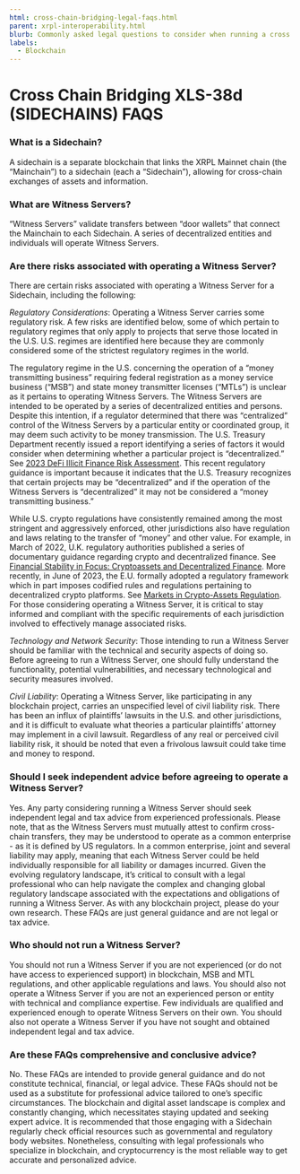 ```yaml
---
html: cross-chain-bridging-legal-faqs.html
parent: xrpl-interoperability.html
blurb: Commonly asked legal questions to consider when running a cross chain bridge.
labels:
  - Blockchain
---
```

# Cross Chain Bridging XLS-38d (SIDECHAINS) FAQS


### What is a Sidechain?

A sidechain is a separate blockchain that links the XRPL Mainnet chain (the “Mainchain”) to a sidechain (each a “Sidechain”), allowing for cross-chain exchanges of assets and information.


### What are Witness Servers?

“Witness Servers” validate transfers between “door wallets” that connect the Mainchain to each Sidechain.  A series of decentralized entities and individuals will operate Witness Servers.


### Are there risks associated with operating a Witness Server?

There are certain risks associated with operating a Witness Server for a Sidechain, including the following:

_Regulatory Considerations_:  Operating a Witness Server carries some regulatory risk.  A few risks are identified below, some of which pertain to regulatory regimes that only apply to projects that serve those located in the U.S.  U.S. regimes are identified here because they are commonly considered some of the strictest regulatory regimes in the world.

The regulatory regime in the U.S. concerning the operation of a “money transmitting business” requiring federal registration as a money service business (“MSB”) and state money transmitter licenses (“MTLs”) is unclear as it pertains to operating Witness Servers.  The Witness Servers are intended to be operated by a series of decentralized entities and persons.  Despite this intention, if a regulator determined that there was “centralized” control of the Witness Servers by a particular entity or coordinated group, it may deem such activity to be money transmission.  The U.S. Treasury Department recently issued a report identifying a series of factors it would consider when determining whether a particular project is “decentralized.”  See [2023 DeFi Illicit Finance Risk Assessment](https://home.treasury.gov/news/press-releases/jy1391).  This recent regulatory guidance is important because it indicates that the U.S. Treasury recognizes that certain projects may be “decentralized” and if the operation of the Witness Servers is “decentralized” it may not be considered a “money transmitting business.”

While U.S. crypto regulations have consistently remained among the most stringent and aggressively enforced, other jurisdictions also  have regulation and laws relating to the transfer of “money” and other value.  For example, in March of 2022, U.K. regulatory authorities published a series of documentary guidance regarding crypto and decentralized finance.  See [Financial Stability in Focus: Cryptoassets and Decentralized Finance](https://www.bankofengland.co.uk/financial-stability-in-focus/2022/march-2022).  More recently, in June of 2023, the E.U. formally adopted a regulatory framework which in part imposes codified rules and regulations pertaining to decentralized crypto platforms.  See [Markets in Crypto-Assets Regulation](https://www.esma.europa.eu/esmas-activities/digital-finance-and-innovation/markets-crypto-assets-regulation-mica).  For those considering operating a Witness Server, it is critical to stay informed and compliant with the specific requirements of each jurisdiction involved to effectively manage associated risks.

_Technology and Network Security_:  Those intending to run a Witness Server should be familiar with the technical and security aspects of doing so.  Before agreeing to run a Witness Server, one should fully understand the functionality, potential vulnerabilities, and necessary technological and security measures involved.

_Civil Liability_:  Operating a Witness Server, like participating in any blockchain project, carries an unspecified level of civil liability risk.  There has been an influx of plaintiffs’ lawsuits in the U.S. and other jurisdictions, and it is difficult to evaluate what theories a particular plaintiffs’ attorney may implement in a civil lawsuit.  Regardless of any real or perceived civil liability risk, it should be noted that even a frivolous lawsuit could take time and money to respond.


### Should I seek independent advice before agreeing to operate a Witness Server?

Yes.  Any party considering running a Witness Server should seek independent legal and tax advice from experienced professionals.  Please note, that as the Witness Servers must mutually attest to confirm cross-chain transfers, they may be understood to operate as a common enterprise - as it is defined by US regulators.  In a common enterprise, joint and several liability may apply, meaning that each Witness Server could be held individually responsible for all liability or damages incurred.  Given the evolving regulatory landscape, it’s critical to consult with a legal professional who can help navigate the complex and changing global regulatory landscape associated with the expectations and obligations of running a Witness Server.  As with any blockchain project, please do your own research.  These FAQs are just general guidance and are not legal or tax advice.


### Who should not run a Witness Server?

You should not run a Witness Server if you are not experienced (or do not have access to experienced support) in blockchain, MSB and MTL regulations, and other applicable regulations and laws.  You should also not operate a Witness Server if you are not an experienced person or entity with technical and compliance expertise.  Few individuals are qualified and experienced enough to operate Witness Servers on their own.  You should also not operate a Witness Server if you have not sought and obtained independent legal and tax advice.


### Are these FAQs comprehensive and conclusive advice?

No. These FAQs are intended to provide general guidance and do not constitute technical, financial, or legal advice.  These FAQs should not be used as a substitute for professional advice tailored to one’s specific circumstances.  The blockchain and digital asset landscape is complex and constantly changing, which necessitates staying updated and seeking expert advice.  It is recommended that those engaging with a Sidechain regularly check official resources such as governmental and regulatory body websites.  Nonetheless, consulting with legal professionals who specialize in blockchain, and cryptocurrency is the most reliable way to get accurate and personalized advice.
